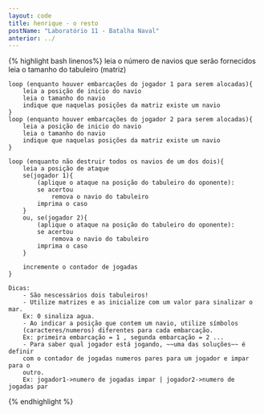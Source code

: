 ```yaml
---
layout: code
title: henrique - o resto
postName: "Laboratório 11 - Batalha Naval"
anterior: ../
---
```

{% highlight bash linenos%}
    leia o número de navios que serão fornecidos
    leia o tamanho do tabuleiro (matriz)

    loop (enquanto houver embarcações do jogador 1 para serem alocadas){
        leia a posição de inicio do navio
        leia o tamanho do navio
        indique que naquelas posições da matriz existe um navio
    }
    loop (enquanto houver embarcações do jogador 2 para serem alocadas){
        leia a posição de inicio do navio
        leia o tamanho do navio
        indique que naquelas posições da matriz existe um navio
    }

    loop (enquanto não destruir todos os navios de um dos dois){
        leia a posição de ataque
        se(jogador 1){
            (aplique o ataque na posição do tabuleiro do oponente):
            se acertou
                remova o navio do tabuleiro
            imprima o caso
        }
        ou, se(jogador 2){
            (aplique o ataque na posição do tabuleiro do oponente):
            se acertou
                remova o navio do tabuleiro
            imprima o caso
        }

        incremente o contador de jogadas
    }

    Dicas:
        - São nescessários dois tabuleiros!
        - Utilize matrizes e as inicialize com um valor para sinalizar o mar.
        Ex: 0 sinaliza agua.
        - Ao indicar a posição que contem um navio, utilize símbolos
        (caracteres/numeros) diferentes para cada embarcação.
        Ex: primeira embarcação = 1 , segunda embarcação = 2 ...
        - Para saber qual jogador está jogando, ~~uma das soluções~~ é definir
        com o contador de jogadas numeros pares para um jogador e impar para o
        outro.
        Ex: jogador1->numero de jogadas impar | jogador2->numero de jogadas par
{% endhighlight %}
